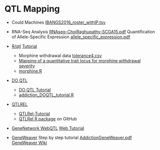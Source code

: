 # QTL Mapping

* Could Machines
  [IBANGS2016_roster_withIP.tsv](IBANGS2016_roster_withIP.tsv)

* RNA-Seq Analysis [RNAseq-ChoiRaghupathy-SCGA15.pdf](RNAseq-ChoiRaghupathy-SCGA15.pdf)
  Quantification of Allele-Specific Expression [allele_specific_expression.pdf](allele_specific_expression.pdf)

* [R/qtl](http://www.rqtl.org/)
  [Tutorial](http://www.rqtl.org/tutorials/)
  * Morphine withdrawal data [tolerance4.csv](tolerance4.csv)
  * [Mapping of a quantitative trait locus for morphine withdrawal severity](
     http://rd.springer.com/article/10.1007/s00335-004-2367-3/fulltext.html)
  * [morphine.R](morphine.R)

* [DO QTL](http://www.bioconductor.org/packages/release/bioc/html/DOQTL.html)
  * [DO QTL Tutorial](addiction_DOQTL_tutorial.html)
  * [addiction_DOQTL_tutorial.R](addiction_DOQTL_tutorial.R)

* [QTLREL](https://cran.r-project.org/web/packages/QTLRel/index.html)
  * [QTLRel-Tutorial](http://palmerlab.org/wp-content/uploads/2012/09/QTLRel-Tutorial)
  * [QTLRel R package](https://github.com/pcarbo/QTLRel) on GitHub

* [GeneNetwork WebQTL](http://www.genenetwork.org/webqtl/main.py)
  [Web Tutorial](http://www.genenetwork.org/tutorial/WebQTLTour/)

* [GeneWeaver](http://geneweaver.org/)
  Step by step tutorial [AddictionGeneWeaver.pdf](AddictionGeneWeaver.pdf)
  [GeneWeaver Wiki](http://geneweaver.org/wiki/index.php?title=GeneWeaver_Documentation)
